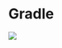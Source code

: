 # Gradle
[![](https://jitpack.io/v/zj565061763/expandable-textview.svg)](https://jitpack.io/#zj565061763/expandable-textview)
